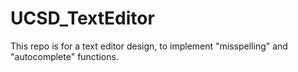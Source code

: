 # UCSD_TextEditor
This repo is for a text editor design, to implement "misspelling" and "autocomplete" functions.

